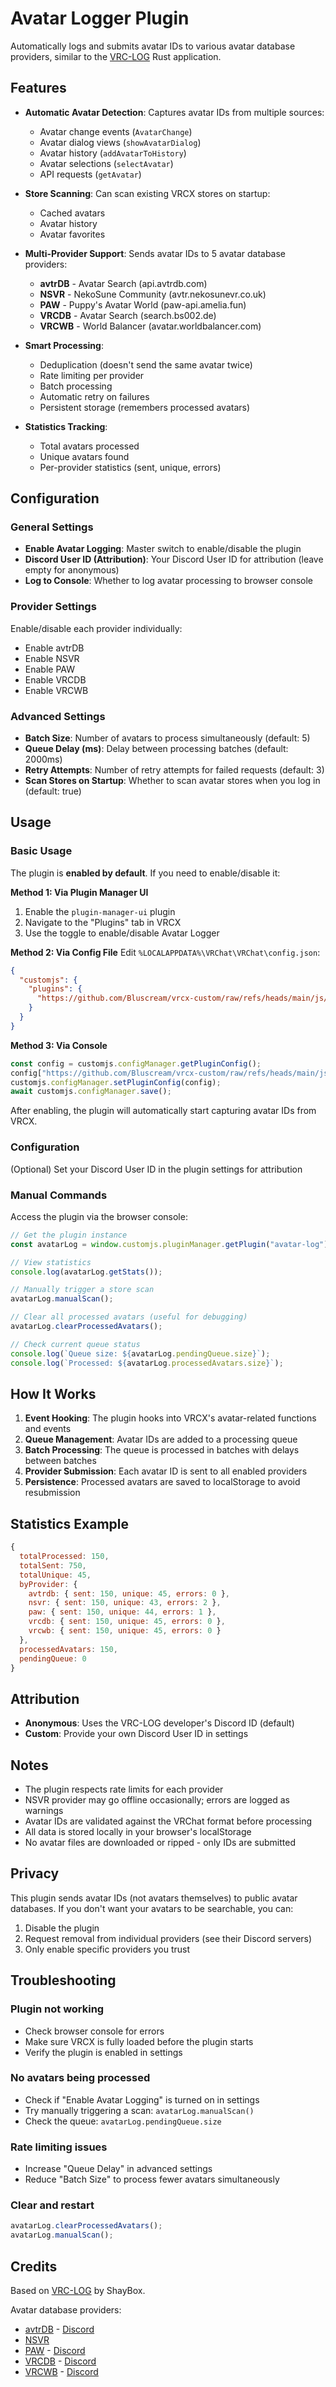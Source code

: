 # Avatar Logger Plugin

Automatically logs and submits avatar IDs to various avatar database providers, similar to the [VRC-LOG](https://github.com/shaybox/vrc-log) Rust application.

## Features

- **Automatic Avatar Detection**: Captures avatar IDs from multiple sources:
  - Avatar change events (`AvatarChange`)
  - Avatar dialog views (`showAvatarDialog`)
  - Avatar history (`addAvatarToHistory`)
  - Avatar selections (`selectAvatar`)
  - API requests (`getAvatar`)
- **Store Scanning**: Can scan existing VRCX stores on startup:
  - Cached avatars
  - Avatar history
  - Avatar favorites
- **Multi-Provider Support**: Sends avatar IDs to 5 avatar database providers:

  - **avtrDB** - Avatar Search (api.avtrdb.com)
  - **NSVR** - NekoSune Community (avtr.nekosunevr.co.uk)
  - **PAW** - Puppy's Avatar World (paw-api.amelia.fun)
  - **VRCDB** - Avatar Search (search.bs002.de)
  - **VRCWB** - World Balancer (avatar.worldbalancer.com)

- **Smart Processing**:

  - Deduplication (doesn't send the same avatar twice)
  - Rate limiting per provider
  - Batch processing
  - Automatic retry on failures
  - Persistent storage (remembers processed avatars)

- **Statistics Tracking**:
  - Total avatars processed
  - Unique avatars found
  - Per-provider statistics (sent, unique, errors)

## Configuration

### General Settings

- **Enable Avatar Logging**: Master switch to enable/disable the plugin
- **Discord User ID (Attribution)**: Your Discord User ID for attribution (leave empty for anonymous)
- **Log to Console**: Whether to log avatar processing to browser console

### Provider Settings

Enable/disable each provider individually:

- Enable avtrDB
- Enable NSVR
- Enable PAW
- Enable VRCDB
- Enable VRCWB

### Advanced Settings

- **Batch Size**: Number of avatars to process simultaneously (default: 5)
- **Queue Delay (ms)**: Delay between processing batches (default: 2000ms)
- **Retry Attempts**: Number of retry attempts for failed requests (default: 3)
- **Scan Stores on Startup**: Whether to scan avatar stores when you log in (default: true)

## Usage

### Basic Usage

The plugin is **enabled by default**. If you need to enable/disable it:

**Method 1: Via Plugin Manager UI**
1. Enable the `plugin-manager-ui` plugin
2. Navigate to the "Plugins" tab in VRCX
3. Use the toggle to enable/disable Avatar Logger

**Method 2: Via Config File**
Edit `%LOCALAPPDATA%\VRChat\VRChat\config.json`:
```json
{
  "customjs": {
    "plugins": {
      "https://github.com/Bluscream/vrcx-custom/raw/refs/heads/main/js/plugins/avatar-log.js": true
    }
  }
}
```

**Method 3: Via Console**
```javascript
const config = customjs.configManager.getPluginConfig();
config["https://github.com/Bluscream/vrcx-custom/raw/refs/heads/main/js/plugins/avatar-log.js"] = true;
customjs.configManager.setPluginConfig(config);
await customjs.configManager.save();
```

After enabling, the plugin will automatically start capturing avatar IDs from VRCX.

### Configuration

(Optional) Set your Discord User ID in the plugin settings for attribution

### Manual Commands

Access the plugin via the browser console:

```javascript
// Get the plugin instance
const avatarLog = window.customjs.pluginManager.getPlugin("avatar-log");

// View statistics
console.log(avatarLog.getStats());

// Manually trigger a store scan
avatarLog.manualScan();

// Clear all processed avatars (useful for debugging)
avatarLog.clearProcessedAvatars();

// Check current queue status
console.log(`Queue size: ${avatarLog.pendingQueue.size}`);
console.log(`Processed: ${avatarLog.processedAvatars.size}`);
```

## How It Works

1. **Event Hooking**: The plugin hooks into VRCX's avatar-related functions and events
2. **Queue Management**: Avatar IDs are added to a processing queue
3. **Batch Processing**: The queue is processed in batches with delays between batches
4. **Provider Submission**: Each avatar ID is sent to all enabled providers
5. **Persistence**: Processed avatars are saved to localStorage to avoid resubmission

## Statistics Example

```javascript
{
  totalProcessed: 150,
  totalSent: 750,
  totalUnique: 45,
  byProvider: {
    avtrdb: { sent: 150, unique: 45, errors: 0 },
    nsvr: { sent: 150, unique: 43, errors: 2 },
    paw: { sent: 150, unique: 44, errors: 1 },
    vrcdb: { sent: 150, unique: 45, errors: 0 },
    vrcwb: { sent: 150, unique: 45, errors: 0 }
  },
  processedAvatars: 150,
  pendingQueue: 0
}
```

## Attribution

- **Anonymous**: Uses the VRC-LOG developer's Discord ID (default)
- **Custom**: Provide your own Discord User ID in settings

## Notes

- The plugin respects rate limits for each provider
- NSVR provider may go offline occasionally; errors are logged as warnings
- Avatar IDs are validated against the VRChat format before processing
- All data is stored locally in your browser's localStorage
- No avatar files are downloaded or ripped - only IDs are submitted

## Privacy

This plugin sends avatar IDs (not avatars themselves) to public avatar databases. If you don't want your avatars to be searchable, you can:

1. Disable the plugin
2. Request removal from individual providers (see their Discord servers)
3. Only enable specific providers you trust

## Troubleshooting

### Plugin not working

- Check browser console for errors
- Make sure VRCX is fully loaded before the plugin starts
- Verify the plugin is enabled in settings

### No avatars being processed

- Check if "Enable Avatar Logging" is turned on in settings
- Try manually triggering a scan: `avatarLog.manualScan()`
- Check the queue: `avatarLog.pendingQueue.size`

### Rate limiting issues

- Increase "Queue Delay" in advanced settings
- Reduce "Batch Size" to process fewer avatars simultaneously

### Clear and restart

```javascript
avatarLog.clearProcessedAvatars();
avatarLog.manualScan();
```

## Credits

Based on [VRC-LOG](https://github.com/shaybox/vrc-log) by ShayBox.

Avatar database providers:

- [avtrDB](https://avtrdb.com) - [Discord](https://discord.gg/ZxB6w2hGfU)
- [NSVR](https://avtr.nekosunevr.co.uk)
- [PAW](https://paw.amelia.fun) - [Discord](https://discord.gg/zHhs4nQYxX)
- [VRCDB](https://vrcdb.com) - [Discord](https://discord.gg/q427ecnUvj)
- [VRCWB](https://avatar.worldbalancer.com) - [Discord](https://discord.gg/Uw7aAShdsp)
